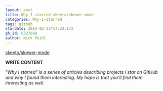 ```yaml
---
layout: post
title: Why I starred skeeto/skewer-mode
categories: Why-I-Starred
tags: github
stardate: 2015-02-23T17:23:17Z
gh_id: 6327680
author: Nick Peihl
---
```


[skeeto/skewer-mode](star.repo.html_url)

**WRITE CONTENT**

*"Why I starred" is a series of articles describing projects I star on GitHub and why I found them interesting. My hope is that you'll find them interesting as well.*

